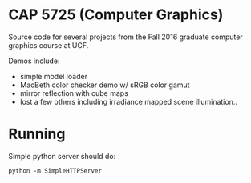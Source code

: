 CAP 5725 (Computer Graphics)
=====================================

Source code for several projects from the Fall 2016 graduate computer graphics course at UCF.

Demos include: 
* simple model loader
* MacBeth color checker demo w/ sRGB color gamut
* mirror reflection with cube maps
* lost a few others including irradiance mapped scene illumination..

Running
=======
Simple python server should do:
```
python -m SimpleHTTPServer
```
